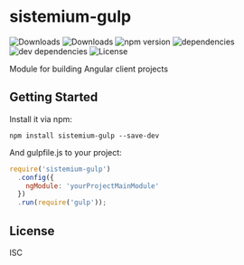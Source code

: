 # sistemium-gulp

![Downloads](https://img.shields.io/npm/dm/sistemium-gulp.svg)
![Downloads](https://img.shields.io/npm/dt/sistemium-gulp.svg)
![npm version](https://img.shields.io/npm/v/sistemium-gulp.svg)
![dependencies](https://img.shields.io/david/Sistemium/sistemium-gulp.svg)
![dev dependencies](https://img.shields.io/david/dev/Sistemium/sistemium-gulp.svg)
![License](https://img.shields.io/npm/l/sistemium-gulp.svg)

Module for building Angular client projects

## Getting Started

Install it via npm:

```shell
npm install sistemium-gulp --save-dev
```

And gulpfile.js to your project:

```javascript
require('sistemium-gulp')
  .config({
    ngModule: 'yourProjectMainModule'
  })
  .run(require('gulp'));
```

## License

ISC
